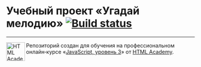 # Учебный проект «Угадай мелодию» [![Build status][travis-image]][travis-url]


---

<a href="https://htmlacademy.ru/intensive/react"><img align="left" width="50" height="50" title="HTML Academy" src="https://up.htmlacademy.ru/static/img/intensive/react/logo-for-github.png"></a>

Репозиторий создан для обучения на профессиональном онлайн‑курсе «[JavaScript, уровень 3](https://htmlacademy.ru/intensive/react)» от [HTML Academy](https://htmlacademy.ru).

[travis-image]: https://travis-ci.org/erratir/guess-melody_react.svg?branch=master
[travis-url]: https://travis-ci.org/erratir/guess-melody_react
